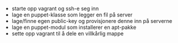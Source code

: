- starte opp vagrant og ssh-e seg inn
- lage en puppet-klasse som legger en fil på server
- lage/finne egen public-key og provisjonere denne inn på serverne
- lage en puppet-modul som installerer en apt-pakke
- sette opp vagrant til å dele en villkårlig mappe 